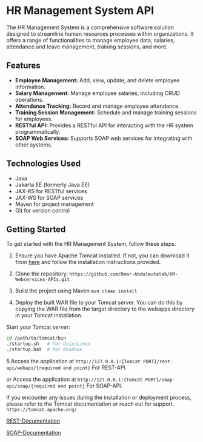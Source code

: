 # HR Management System API

The HR Management System is a comprehensive software solution designed to streamline human resources processes within organizations. It offers a range of functionalities to manage employee data, salaries, attendance and leave management, training sessions, and more.

## Features

- **Employee Management:** Add, view, update, and delete employee information.
- **Salary Management:** Manage employee salaries, including CRUD operations.
- **Attendance Tracking:** Record and manage employee attendance.
- **Training Session Management:** Schedule and manage training sessions for employees.
- **RESTful API:** Provides a RESTful API for interacting with the HR system programmatically.
- **SOAP Web Services:** Supports SOAP web services for integrating with other systems.

## Technologies Used

- Java
- Jakarta EE (formerly Java EE)
- JAX-RS for RESTful services
- JAX-WS for SOAP services
- Maven for project management
- Git for version control

## Getting Started

To get started with the HR Management System, follow these steps:

1. Ensure you have Apache Tomcat installed. If not, you can download it from [here](http://tomcat.apache.org/) and follow the installation instructions provided.

2. Clone the repository:
  ```https://github.com/Omar-Abdulmutaleb/HR-Webservices-APIs.git```
4. Build the project using Maven
   `mvn clean install`
5. Deploy the built WAR file to your Tomcat server. You can do this by copying the WAR file from the target directory to the webapps directory in your Tomcat installation.

Start your Tomcat server:

```bash
cd /path/to/tomcat/bin
./startup.sh   # for Unix/Linux
./startup.bat  # for Windows
```

5.Access the application at `http://127.0.0.1:{Tomcat PORT}/rest-api/webapi/{required end point}` For REST-API.

or Access the application at `http://127.0.0.1:{Tomcat PORT}/soap-api/soap/{required end point}` For SOAP-API.

If you encounter any issues during the installation or deployment process, please refer to the Tomcat documentation or reach out for support.
`https://tomcat.apache.org/`

[REST-Documentation](https://documenter.getpostman.com/view/34095735/2sA35LWfMZ)

[SOAP-Documentation](https://documenter.getpostman.com/view/34095735/2sA3BgBvxD)
